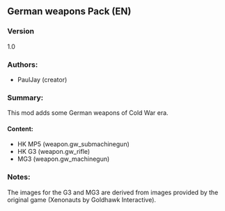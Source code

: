 ## German weapons Pack (EN)

### Version
1.0

### Authors:
- PaulJay (creator)



### Summary:
This mod adds some German weapons of Cold War era.

#### Content:
- HK MP5 (weapon.gw_submachinegun)
- HK G3  (weapon.gw_rifle)
- MG3    (weapon.gw_machinegun)

### Notes:
The images for the G3 and MG3 are derived from images provided by the original game (Xenonauts by Goldhawk Interactive).
